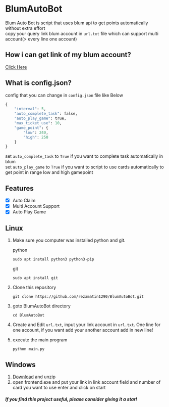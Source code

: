 ﻿# BlumAutoBot

Blum Auto Bot is script that uses blum api to get points automatically without extra effort     
copy your query link blum account in `url.txt` file which can support multi account(> every line one account)



## How i can get link of my blum account?  

[Click Here](https://github.com/rezamatin1290/BlumAutoBot/issues/2#issuecomment-2424082631)




## What is config.json?
config that you can change in `config.json` file
like Below

```python
{
    "interval": 5, 
    "auto_complete_task": false, 
    "auto_play_game": true, 
    "max_ticket_use": 10,
    "game_point": {
        "low": 240,
        "high": 250
    }
}
```

set `auto_complete_task` to `True` if you want to complete task automatically in blum     
set `auto_play_game` to `True` if you want to script to use cards automatically to get point in range low and high gamepoint            

## Features

- [x] Auto Claim
- [x] Multi Account Support
- [x] Auto Play Game

## Linux

1. Make sure you computer was installed python and git.
   
   python
   ```shell
   sudo apt install python3 python3-pip
   ```
   git
   ```shell
   sudo apt install git
   ```

2. Clone this repository
   
   ```shell
   git clone https://github.com/rezamatin1290/BlumAutoBot.git
   ```

3. goto BlumAutoBot directory

   ```shell
   cd BlumAutoBot
   ```
4. Create and Edit `url.txt`, input your link account in `url.txt`. One line for one  account, if you want add your another account add in new line!
5. execute the main program 
   ```
   python main.py
   ```
## Windows 

1. [Download](https://github.com/rezamatin1290/BlumAutoBot/releases/download/v1.0.1/BlumBotWin.rar) and unzip
2. open frontend.exe and put your link in link account field and number of card you want to use enter and click on start

#####  If you find this project useful, please consider giving it a star! 
﻿
